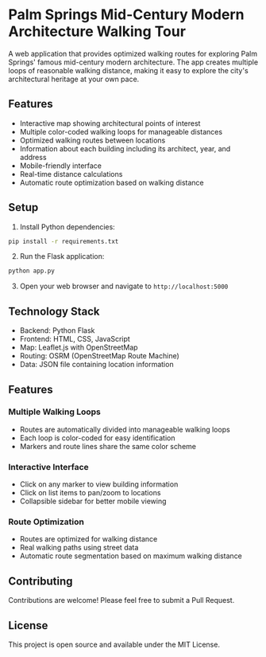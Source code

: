 # Palm Springs Mid-Century Modern Architecture Walking Tour

A web application that provides optimized walking routes for exploring Palm Springs' famous mid-century modern architecture. The app creates multiple loops of reasonable walking distance, making it easy to explore the city's architectural heritage at your own pace.

## Features
- Interactive map showing architectural points of interest
- Multiple color-coded walking loops for manageable distances
- Optimized walking routes between locations
- Information about each building including its architect, year, and address
- Mobile-friendly interface
- Real-time distance calculations
- Automatic route optimization based on walking distance

## Setup
1. Install Python dependencies:
```bash
pip install -r requirements.txt
```

2. Run the Flask application:
```bash
python app.py
```

3. Open your web browser and navigate to `http://localhost:5000`

## Technology Stack
- Backend: Python Flask
- Frontend: HTML, CSS, JavaScript
- Map: Leaflet.js with OpenStreetMap
- Routing: OSRM (OpenStreetMap Route Machine)
- Data: JSON file containing location information

## Features
### Multiple Walking Loops
- Routes are automatically divided into manageable walking loops
- Each loop is color-coded for easy identification
- Markers and route lines share the same color scheme

### Interactive Interface
- Click on any marker to view building information
- Click on list items to pan/zoom to locations
- Collapsible sidebar for better mobile viewing

### Route Optimization
- Routes are optimized for walking distance
- Real walking paths using street data
- Automatic route segmentation based on maximum walking distance

## Contributing
Contributions are welcome! Please feel free to submit a Pull Request.

## License
This project is open source and available under the MIT License.
